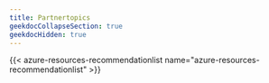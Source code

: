 ```yaml
---
title: Partnertopics
geekdocCollapseSection: true
geekdocHidden: true
---
```


{{< azure-resources-recommendationlist name="azure-resources-recommendationlist" >}}
